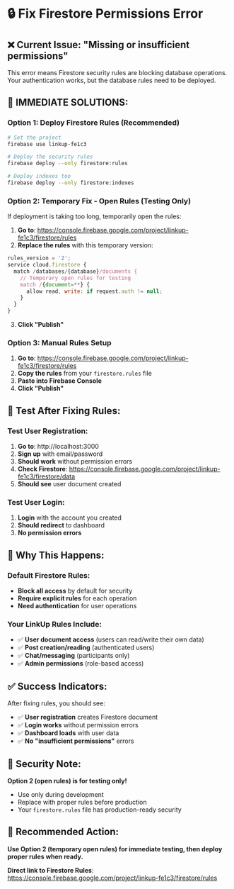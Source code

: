 # 🔒 Fix Firestore Permissions Error

## ❌ Current Issue: "Missing or insufficient permissions"

This error means Firestore security rules are blocking database operations. Your authentication works, but the database rules need to be deployed.

## 🚀 IMMEDIATE SOLUTIONS:

### Option 1: Deploy Firestore Rules (Recommended)
```bash
# Set the project
firebase use linkup-fe1c3

# Deploy the security rules
firebase deploy --only firestore:rules

# Deploy indexes too
firebase deploy --only firestore:indexes
```

### Option 2: Temporary Fix - Open Rules (Testing Only)
If deployment is taking too long, temporarily open the rules:

1. **Go to**: https://console.firebase.google.com/project/linkup-fe1c3/firestore/rules
2. **Replace the rules** with this temporary version:
```javascript
rules_version = '2';
service cloud.firestore {
  match /databases/{database}/documents {
    // Temporary open rules for testing
    match /{document=**} {
      allow read, write: if request.auth != null;
    }
  }
}
```
3. **Click "Publish"**

### Option 3: Manual Rules Setup
1. **Go to**: https://console.firebase.google.com/project/linkup-fe1c3/firestore/rules
2. **Copy the rules** from your `firestore.rules` file
3. **Paste into Firebase Console**
4. **Click "Publish"**

## 🎯 Test After Fixing Rules:

### Test User Registration:
1. **Go to**: http://localhost:3000
2. **Sign up** with email/password
3. **Should work** without permission errors
4. **Check Firestore**: https://console.firebase.google.com/project/linkup-fe1c3/firestore/data
5. **Should see** user document created

### Test User Login:
1. **Login** with the account you created
2. **Should redirect** to dashboard
3. **No permission errors**

## 🔧 Why This Happens:

### Default Firestore Rules:
- **Block all access** by default for security
- **Require explicit rules** for each operation
- **Need authentication** for user operations

### Your LinkUp Rules Include:
- ✅ **User document access** (users can read/write their own data)
- ✅ **Post creation/reading** (authenticated users)
- ✅ **Chat/messaging** (participants only)
- ✅ **Admin permissions** (role-based access)

## ✅ Success Indicators:

After fixing rules, you should see:
- ✅ **User registration** creates Firestore document
- ✅ **Login works** without permission errors
- ✅ **Dashboard loads** with user data
- ✅ **No "insufficient permissions"** errors

## 🚨 Security Note:

**Option 2 (open rules) is for testing only!** 
- Use only during development
- Replace with proper rules before production
- Your `firestore.rules` file has production-ready security

## 🎯 Recommended Action:

**Use Option 2 (temporary open rules) for immediate testing, then deploy proper rules when ready.**

**Direct link to Firestore Rules**: https://console.firebase.google.com/project/linkup-fe1c3/firestore/rules